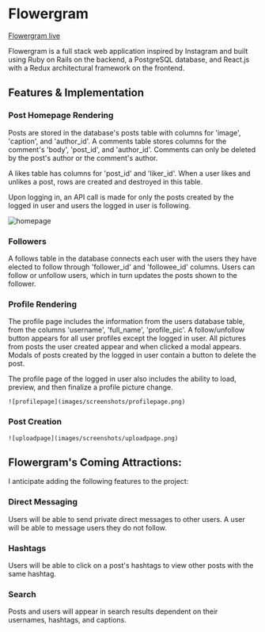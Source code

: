 # Flowergram

[Flowergram live][heroku]

[heroku]: https://flowergram.herokuapp.com/

Flowergram is a full stack web application inspired by Instagram and built using Ruby on Rails on the backend, a PostgreSQL database, and React.js with a Redux architectural framework on the frontend.


## Features & Implementation

### Post Homepage Rendering

  Posts are stored in the database's posts table with columns for 'image', 'caption', and 'author_id'. A comments table stores columns for the comment's 'body', 'post_id', and 'author_id'. Comments can only be deleted by the post's author or the comment's author.

  A likes table has columns for 'post_id' and 'liker_id'. When a user likes and unlikes a post, rows are created and destroyed in this table.

  Upon logging in, an API call is made for only the posts created by the logged in user and users the logged in user is following.

  ![homepage](https://s3.us-east-2.amazonaws.com/flowergram-dev/screenshots/screenshots/homepage.png)


### Followers

  A follows table in the database connects each user with the users they have elected to follow through 'follower_id' and 'followee_id' columns. Users can follow or unfollow users, which in turn updates the posts shown to the follower.



### Profile Rendering

  The profile page includes the information from the users database table, from the columns 'username', 'full_name', 'profile_pic'. A follow/unfollow button appears for all user profiles except the logged in user. All pictures from posts the user created appear and when clicked a modal appears. Modals of posts created by the logged in user contain a button to delete the post.

  The profile page of the logged in user also includes the ability to load, preview, and then finalize a profile picture change.


    ![profilepage](images/screenshots/profilepage.png)

### Post Creation

    ![uploadpage](images/screenshots/uploadpage.png)


## Flowergram's Coming Attractions:

I anticipate adding the following features to the project:

### Direct Messaging

Users will be able to send private direct messages to other users. A user will be able to message users they do not follow.

### Hashtags

Users will be able to click on a post's hashtags to view other posts with the same hashtag.

### Search

Posts and users will appear in search results dependent on their usernames, hashtags, and captions.
